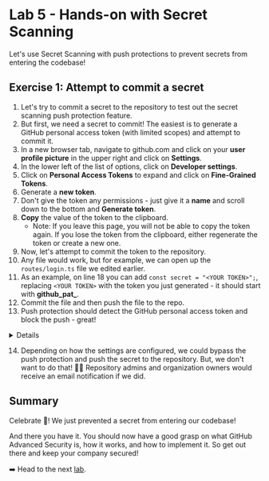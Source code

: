 # Lab 5 - Hands-on with Secret Scanning

Let's use Secret Scanning with push protections to prevent secrets from entering the codebase!

## Exercise 1: Attempt to commit a secret

1. Let's try to commit a secret to the repository to test out the secret scanning push protection feature.
2. But first, we need a secret to commit! The easiest is to generate a GitHub personal access token (with limited scopes) and attempt to commit it.
3. In a new browser tab, navigate to github.com and click on your **user profile picture** in the upper right and click on **Settings**.
4. In the lower left of the list of options, click on **Developer settings**.
5. Click on **Personal Access Tokens** to expand and click on **Fine-Grained Tokens**.
6. Generate a **new token**.
7. Don't give the token any permissions - just give it a **name** and scroll down to the bottom and **Generate token**.
8. **Copy**  the value of the token to the clipboard.
    - Note: If you leave this page, you will not be able to copy the token again. If you lose the token from the clipboard, either regenerate the token or create a new one.
9. Now, let's attempt to commit the token to the repository.
10. Any file would work, but for example, we can open up the `routes/login.ts` file we edited earlier.
11. As an example, on line 18 you can add `const secret = "<YOUR TOKEN>";`, replacing `<YOUR TOKEN>` with the token you just generated - it should start with **github_pat_**.
12. Commit the file and then push the file to the repo.
13. Push protection should detect the GitHub personal access token and block the push - great!

<details>

  In the UI:</br>![image](images/lab-5-1-1.png)</br></br>
</details>

14. Depending on how the settings are configured, we could bypass the push protection and push the secret to the repository. But, we don't want to do that! 🙅‍♂️ Repository admins and organization owners would receive an email notification if we did.

## Summary

Celebrate 🎉! We just prevented a secret from entering our codebase!

And there you have it. You should now have a good grasp on what GitHub Advanced Security is, how it works, and how to implement it. So get out there and keep your company secured!

➡️ Head to the next [lab](lab5.md).
